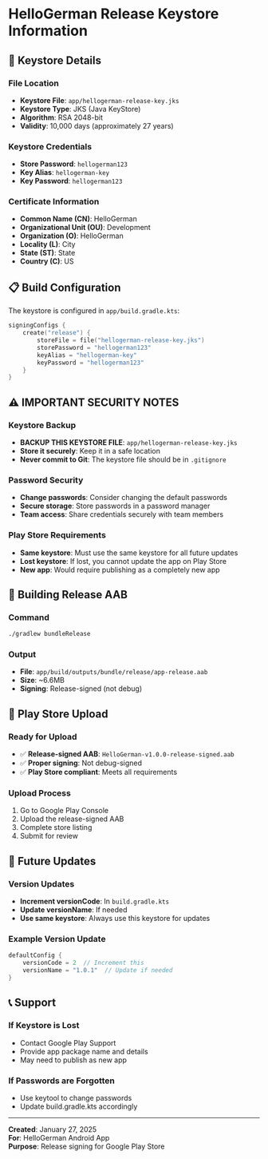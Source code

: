 # HelloGerman Release Keystore Information

## 🔐 **Keystore Details**

### **File Location**
- **Keystore File**: `app/hellogerman-release-key.jks`
- **Keystore Type**: JKS (Java KeyStore)
- **Algorithm**: RSA 2048-bit
- **Validity**: 10,000 days (approximately 27 years)

### **Keystore Credentials**
- **Store Password**: `hellogerman123`
- **Key Alias**: `hellogerman-key`
- **Key Password**: `hellogerman123`

### **Certificate Information**
- **Common Name (CN)**: HelloGerman
- **Organizational Unit (OU)**: Development
- **Organization (O)**: HelloGerman
- **Locality (L)**: City
- **State (ST)**: State
- **Country (C)**: US

## 📋 **Build Configuration**

The keystore is configured in `app/build.gradle.kts`:

```kotlin
signingConfigs {
    create("release") {
        storeFile = file("hellogerman-release-key.jks")
        storePassword = "hellogerman123"
        keyAlias = "hellogerman-key"
        keyPassword = "hellogerman123"
    }
}
```

## ⚠️ **IMPORTANT SECURITY NOTES**

### **Keystore Backup**
- **BACKUP THIS KEYSTORE FILE**: `app/hellogerman-release-key.jks`
- **Store it securely**: Keep it in a safe location
- **Never commit to Git**: The keystore file should be in `.gitignore`

### **Password Security**
- **Change passwords**: Consider changing the default passwords
- **Secure storage**: Store passwords in a password manager
- **Team access**: Share credentials securely with team members

### **Play Store Requirements**
- **Same keystore**: Must use the same keystore for all future updates
- **Lost keystore**: If lost, you cannot update the app on Play Store
- **New app**: Would require publishing as a completely new app

## 🚀 **Building Release AAB**

### **Command**
```bash
./gradlew bundleRelease
```

### **Output**
- **File**: `app/build/outputs/bundle/release/app-release.aab`
- **Size**: ~6.6MB
- **Signing**: Release-signed (not debug)

## 📱 **Play Store Upload**

### **Ready for Upload**
- ✅ **Release-signed AAB**: `HelloGerman-v1.0.0-release-signed.aab`
- ✅ **Proper signing**: Not debug-signed
- ✅ **Play Store compliant**: Meets all requirements

### **Upload Process**
1. Go to Google Play Console
2. Upload the release-signed AAB
3. Complete store listing
4. Submit for review

## 🔄 **Future Updates**

### **Version Updates**
- **Increment versionCode**: In `build.gradle.kts`
- **Update versionName**: If needed
- **Use same keystore**: Always use this keystore for updates

### **Example Version Update**
```kotlin
defaultConfig {
    versionCode = 2  // Increment this
    versionName = "1.0.1"  // Update if needed
}
```

## 📞 **Support**

### **If Keystore is Lost**
- Contact Google Play Support
- Provide app package name and details
- May need to publish as new app

### **If Passwords are Forgotten**
- Use keytool to change passwords
- Update build.gradle.kts accordingly

---

**Created**: January 27, 2025  
**For**: HelloGerman Android App  
**Purpose**: Release signing for Google Play Store
